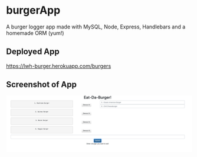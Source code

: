 # burgerApp
A burger logger app made with MySQL, Node, Express, Handlebars and a homemade ORM (yum!)

## Deployed App
<https://lwh-burger.herokuapp.com/burgers>

## Screenshot of App
![](/public/assets/img/burger2.png)